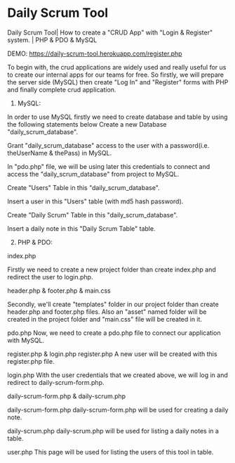 # Daily Scrum Tool
Daily Scrum Tool| How to create a "CRUD App" with "Login & Register" system. | PHP & PDO & MySQL



DEMO: https://daily-scrum-tool.herokuapp.com/register.php



To begin with, the crud applications are widely used and really useful for us to create our internal apps for our teams for free.
So firstly, we will prepare the server side (MySQL) then create "Log In" and "Register" forms with PHP and finally complete crud application.

1) MySQL:

In order to use MySQL firstly we need to create database and table by using the following statements below
Create a new Database "daily_scrum_database".

Grant "daily_scrum_database" access to the user with a password(i.e. theUserName & thePass) in MySQL.

In "pdo.php" file, we will be using later this credentials to connect and access the "daily_scrum_database" from project to MySQL.

Create "Users"  Table in this "daily_scrum_database".

Insert a user in this "Users" table (with md5 hash password).

Create "Daily Scrum" Table in this "daily_scrum_database".

Insert a daily note in this "Daily Scrum Table" table.

2) PHP & PDO:

index.php

Firstly we need to create a new project folder than create index.php and redirect the user to login.php.

header.php & footer.php & main.css

Secondly, we'll create "templates" folder in our project folder than create header.php and footer.php files. Also an "asset" named folder will be created in the project folder and "main.css" file will be created in it.

pdo.php
Now, we need to create a pdo.php file to connect our application with MySQL.

register.php & login.php
register.php
A new user will be created with this register.php file.

login.php 
With the user credentials that we created above, we will log in and redirect to daily-scrum-form.php.


daily-scrum-form.php & daily-scrum.php

daily-scrum-form.php
daily-scrum-form.php will be used for creating a daily note.

daily-scrum.php
daily-scrum.php will be used for listing a daily notes in a table.

user.php
This page will be used for listing the users of this tool in table.
